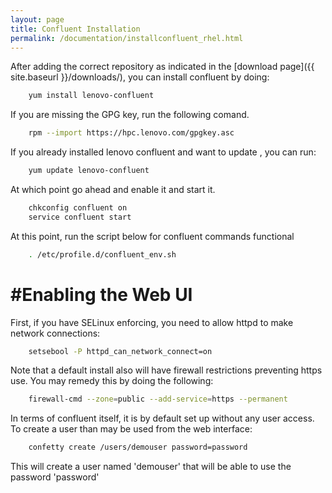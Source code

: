 ```yaml
---
layout: page
title: Confluent Installation
permalink: /documentation/installconfluent_rhel.html
---
```


After adding the correct repository as indicated in the [download page]({{ site.baseurl }}/downloads/), you can install confluent by doing:
```sh
	yum install lenovo-confluent
```	
If you are missing the GPG key, run the following comand. 
```sh    
	rpm --import https://hpc.lenovo.com/gpgkey.asc
```
If you already installed lenovo confluent and want to update , you can run: 
```sh    
	yum update lenovo-confluent
```	
At which point go ahead and enable it and start it.
```sh
	chkconfig confluent on
	service confluent start
```
At this point, run the script below for confluent commands functional
```sh 
    . /etc/profile.d/confluent_env.sh
```
#Enabling the Web UI
====================

First, if you have SELinux enforcing, you need to allow httpd to make network
connections:
```sh
	setsebool -P httpd_can_network_connect=on
```
Note that a default install also will have firewall restrictions preventing
https use.  You may remedy this by doing the following:
```sh
	firewall-cmd --zone=public --add-service=https --permanent
```
In terms of confluent itself, it is by default set up without any user access.  To create a user than may be used from the web interface:
```sh
	confetty create /users/demouser password=password
```
This will create a user named 'demouser' that will be able to use the password
'password'

